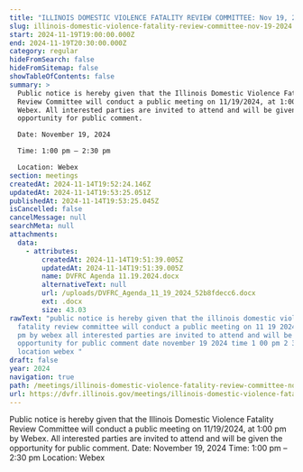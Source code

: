 ```yaml
---
title: "ILLINOIS DOMESTIC VIOLENCE FATALITY REVIEW COMMITTEE: Nov 19, 2024"
slug: illinois-domestic-violence-fatality-review-committee-nov-19-2024
start: 2024-11-19T19:00:00.000Z
end: 2024-11-19T20:30:00.000Z
category: regular
hideFromSearch: false
hideFromSitemap: false
showTableOfContents: false
summary: >
  Public notice is hereby given that the Illinois Domestic Violence Fatality
  Review Committee will conduct a public meeting on 11/19/2024, at 1:00 pm by
  Webex. All interested parties are invited to attend and will be given the
  opportunity for public comment.

  Date: November 19, 2024

  Time: 1:00 pm – 2:30 pm

  Location: Webex
section: meetings
createdAt: 2024-11-14T19:52:24.146Z
updatedAt: 2024-11-14T19:53:25.051Z
publishedAt: 2024-11-14T19:53:25.045Z
isCancelled: false
cancelMessage: null
searchMeta: null
attachments:
  data:
    - attributes:
        createdAt: 2024-11-14T19:51:39.005Z
        updatedAt: 2024-11-14T19:51:39.005Z
        name: DVFRC Agenda 11.19.2024.docx
        alternativeText: null
        url: /uploads/DVFRC_Agenda_11_19_2024_52b8fdecc6.docx
        ext: .docx
        size: 43.03
rawText: "public notice is hereby given that the illinois domestic violence
  fatality review committee will conduct a public meeting on 11 19 2024 at 1 00
  pm by webex all interested parties are invited to attend and will be given the
  opportunity for public comment date november 19 2024 time 1 00 pm 2 30 pm
  location webex "
draft: false
year: 2024
navigation: true
path: /meetings/illinois-domestic-violence-fatality-review-committee-nov-19-2024
url: https://dvfr.illinois.gov/meetings/illinois-domestic-violence-fatality-review-committee-nov-19-2024
---
```


Public notice is hereby given that the Illinois Domestic Violence Fatality Review Committee will conduct a public meeting on 11/19/2024, at 1:00 pm by Webex. All interested parties are invited to attend and will be given the opportunity for public comment.
Date: November 19, 2024
Time: 1:00 pm – 2:30 pm
Location: Webex

